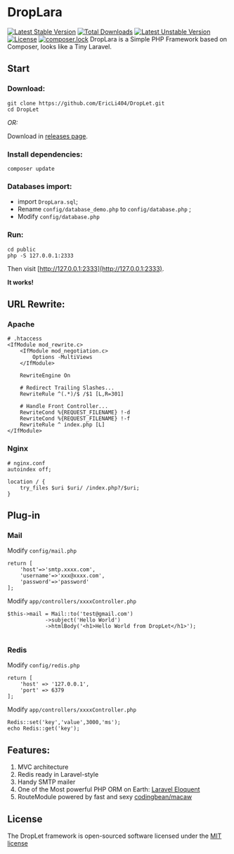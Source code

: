 # DropLara
[![Latest Stable Version](https://poser.pugx.org/eric404/droplara/v/stable)](https://packagist.org/packages/eric404/droplara)
[![Total Downloads](https://poser.pugx.org/eric404/droplara/downloads)](https://packagist.org/packages/eric404/droplara)
[![Latest Unstable Version](https://poser.pugx.org/eric404/droplara/v/unstable)](https://packagist.org/packages/eric404/droplara)
[![License](https://poser.pugx.org/eric404/droplara/license)](https://packagist.org/packages/eric404/droplara)
[![composer.lock](https://poser.pugx.org/eric404/droplara/composerlock)](https://packagist.org/packages/eric404/droplara)
DropLara is a Simple PHP Framework based on Composer, looks like a Tiny Laravel.
 
 

## Start
### Download:
```
git clone https://github.com/EricLi404/DropLet.git
cd DropLet
```

*OR:*

Download in [releases page](https://github.com/EricLi404/DropLara/releases).

### Install dependencies:

```
composer update
```
### Databases import:
- import `DropLara.sql`;
- Rename `config/database_demo.php` to `config/database.php` ;
- Modify `config/database.php` 


### Run:
```
cd public 
php -S 127.0.0.1:2333
```
Then visit [http://127.0.0.1:2333](http://127.0.0.1:2333).

**It works!**

## URL Rewrite:
### Apache
```
# .htaccess
<IfModule mod_rewrite.c>
    <IfModule mod_negotiation.c>
        Options -MultiViews
    </IfModule>

    RewriteEngine On

    # Redirect Trailing Slashes...
    RewriteRule ^(.*)/$ /$1 [L,R=301]

    # Handle Front Controller...
    RewriteCond %{REQUEST_FILENAME} !-d
    RewriteCond %{REQUEST_FILENAME} !-f
    RewriteRule ^ index.php [L]
</IfModule>
```
### Nginx
```
# nginx.conf
autoindex off;

location / {
	try_files $uri $uri/ /index.php?/$uri;
}
```

## Plug-in
### Mail
Modify `config/mail.php`
```
return [
    'host'=>'smtp.xxxx.com',
    'username'=>'xxx@xxxx.com',
    'password'=>'password'
];
```
Modify `app/controllers/xxxxController.php`

```
$this->mail = Mail::to('test@gmail.com')
            ->subject('Hello World')
            ->htmlBody('<h1>Hello World from DropLet</h1>');
            
```

### Redis
Modify `config/redis.php`
```
return [
    'host' => '127.0.0.1',
    'port' => 6379
];
```
Modify `app/controllers/xxxxController.php`
```
Redis::set('key','value',3000,'ms');
echo Redis::get('key');
```


## Features:
1. MVC architecture
2. Redis ready in Laravel-style
3. Handy SMTP mailer
4. One of the Most powerful PHP ORM on Earth: [Laravel Eloquent](https://laravel.com/docs/4.2/eloquent)
5. RouteModule powered by fast and sexy [codingbean/macaw](https://packagist.org/packages/codingbean/macaw) 
## License

The DropLet framework is open-sourced software licensed under the [MIT license](https://github.com/EricLi404/DropLet/blob/master/LICENSE)
